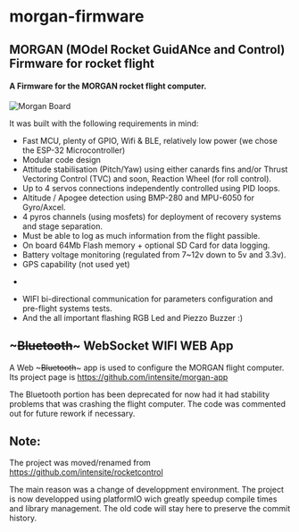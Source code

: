 # morgan-firmware
## MORGAN (MOdel Rocket GuidANce and Control) Firmware for rocket flight

#### A Firmware for the MORGAN rocket flight computer.

![Morgan Board](img/Morgan_Board.jpg ':size=300')

It was built with the following requirements in mind:

* Fast MCU, plenty of GPIO, Wifi & BLE, relatively low power (we chose the ESP-32 Microcontroller)
* Modular code design
* Attitude stabilisation (Pitch/Yaw) using either canards fins and/or Thrust Vectoring Control (TVC) and soon, Reaction Wheel (for roll control).
* Up to 4 servos connections independently controlled using PID loops.
* Altitude / Apogee detection using BMP-280 and MPU-6050 for Gyro/Axcel.
* 4 pyros channels (using mosfets) for deployment of recovery systems and stage separation.
* Must be able to log as much information from the flight passible.
* On board 64Mb Flash memory + optional SD Card for data logging.
* Battery voltage monitoring (regulated from 7~12v down to 5v and 3.3v).
* GPS capability (not used yet)
* ~~~Bluetooth bi-directional communication for parameters configuration and pre-flight systems tests.~~~
* WIFI bi-directional communication for parameters configuration and pre-flight systems tests.
* And the all important flashing RGB Led and Piezzo Buzzer :)


## ~~~Bluetooth~~~ WebSocket WIFI WEB App
A Web ~~~Bluetooth~~~ app is used to configure the MORGAN flight computer. Its project page is https://github.com/intensite/morgan-app

The Bluetooth portion has been deprecated for now had it had stability problems that was crashing the flight computer.  The code was commented out for future rework if necessary.


## Note:

The project was moved/renamed from https://github.com/intensite/rocketcontrol

The main reason was a change of developpment environment. The project is now developped using platformIO wich greatly speedup compile times and library management.
The old code will stay here to preserve the commit history.